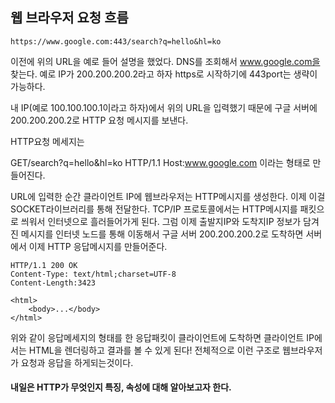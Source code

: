 ## 웹 브라우저 요청 흐름

```
https://www.google.com:443/search?q=hello&hl=ko
```

이전에 위의 URL을 예로 들어 설명을 했었다.
DNS를 조회해서 www.google.com을 찾는다. 예로 IP가 200.200.200.2라고 하자
https로 시작하기에 443port는 생략이 가능하다.

내 IP(예로 100.100.100.1이라고 하자)에서 위의 URL을 입력했기 때문에 
구글 서버에 200.200.200.2로 HTTP 요청 메시지를 보낸다.

HTTP요청 메세지는

GET/search?q=hello&hl=ko HTTP/1.1 Host:www.google.com 이라는 형태로 만들어진다.

URL에 입력한 순간 클라이언트 IP에 웹브라우저는 HTTP메시지를 생성한다.
이제 이걸 SOCKET라이브러리를 통해 전달한다.
TCP/IP 프로토콜에서는 HTTP메시지를 패킷으로 씌워서 인터넷으로 흘러들어가게 된다.
그럼 이제 출발지IP와 도착지IP 정보가 담겨진 메시지를 인터넷 노드를 통해 이동해서
구글 서버 200.200.200.2로 도착하면 서버에서 이제 HTTP 응답메시지를 만들어준다.


```
HTTP/1.1 200 OK
Content-Type: text/html;charset=UTF-8
Content-Length:3423

<html>
	<body>...</body>
</html>
```
위와 같이 응답메세지의 형태를 한 응답패킷이 클라이언트에 도착하면
클라이언트 IP에서는 HTML을 렌더링하고 결과를 볼 수 있게 된다!
전체적으로 이런 구조로 웹브라우저가 요청과 응답을 하게되는것이다.

#### 내일은 HTTP가 무엇인지 특징, 속성에 대해 알아보고자 한다.